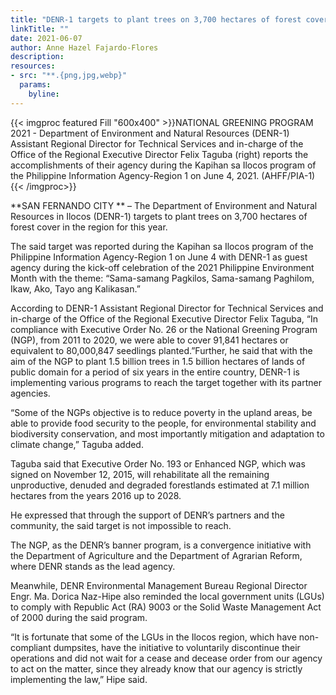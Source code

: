 ```yaml
---
title: "DENR-1 targets to plant trees on 3,700 hectares of forest cover in 2021"
linkTitle: ""
date: 2021-06-07
author: Anne Hazel Fajardo-Flores
description:
resources:
- src: "**.{png,jpg,webp}"
  params:
    byline: 
---
```

{{< imgproc featured Fill "600x400" >}}NATIONAL GREENING PROGRAM 2021 - Department of Environment and Natural Resources (DENR-1) Assistant Regional Director for Technical Services and in-charge of the Office of the Regional Executive Director Felix Taguba (right) reports the accomplishments of their agency during the Kapihan sa Ilocos program of the Philippine Information Agency-Region 1 on June 4, 2021. (AHFF/PIA-1){{< /imgproc>}}

**SAN FERNANDO CITY ** – The Department of Environment and Natural Resources  in Ilocos (DENR-1) targets to plant trees on 3,700 hectares of forest cover in the region for this year.

The said target was reported during the Kapihan sa Ilocos program of the Philippine Information Agency-Region 1 on June 4 with DENR-1 as guest agency during the kick-off celebration of the 2021 Philippine Environment Month with the theme: “Sama-samang Pagkilos, Sama-samang Paghilom, Ikaw, Ako, Tayo ang Kalikasan.”

According to DENR-1 Assistant Regional Director for Technical Services and in-charge of the Office of the Regional Executive Director Felix  Taguba, “In compliance with Executive Order No. 26 or the National Greening Program (NGP), from 2011 to 2020, we were able to cover 91,841 hectares or equivalent to 80,000,847 seedlings planted.”Further, he said that with the aim of the NGP to plant 1.5 billion trees in 1.5 billion hectares of lands of public domain for a period of six years in the entire country, DENR-1 is implementing various programs to reach the target together with its partner agencies.

“Some of the NGPs objective is to reduce poverty in the upland areas, be able to provide food security to the people, for environmental stability and biodiversity conservation, and most importantly mitigation and adaptation to climate change,” Taguba added.

Taguba said that Executive Order No. 193 or Enhanced NGP, which was signed on November 12, 2015, will rehabilitate all the remaining unproductive, denuded and degraded forestlands estimated at 7.1 million hectares from the years 2016 up to 2028.

He expressed that through the support of DENR’s partners and the community, the said target is not impossible to reach.

The NGP, as the DENR’s banner program, is a convergence initiative with the Department of Agriculture and the Department of Agrarian Reform, where DENR stands as the lead agency.

Meanwhile, DENR Environmental Management Bureau Regional Director Engr. Ma. Dorica Naz-Hipe also reminded the local government units (LGUs) to comply with Republic Act (RA) 9003 or the Solid Waste Management Act of 2000 during the said program.

“It is fortunate that some of the LGUs in the Ilocos region, which have non-compliant dumpsites, have the initiative to voluntarily discontinue their operations and did not wait for a cease and decease order from our agency to act on the matter, since they already know that our agency is strictly implementing the law,” Hipe said. 